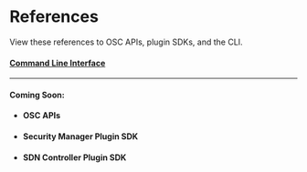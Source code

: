 # References

View these references to OSC APIs, plugin SDKs, and the CLI.

#### [Command Line Interface](/references/cli.md)

***

#### Coming Soon:

* #### OSC APIs 

* #### Security Manager Plugin SDK 

* #### SDN Controller Plugin SDK 
